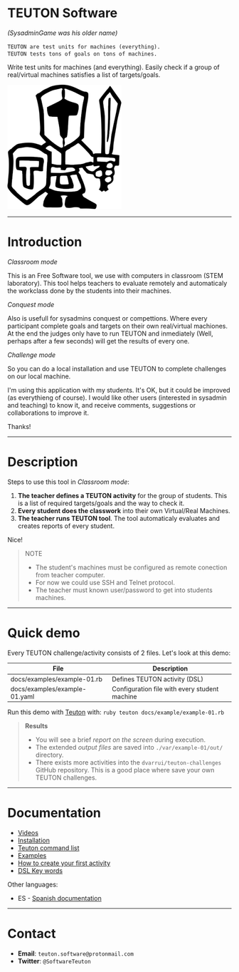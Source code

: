 
# TEUTON Software

_(SysadminGame was his older name)_

```
TEUTON are test units for machines (everything).
TEUTON tests tons of goals on tons of machines.
```

Write test units for machines (and everything). Easily check if a group of real/virtual machines satisfies a list of targets/goals.

![logo](./docs/logo.png)

---

# Introduction

*Classroom mode*

This is an Free Software tool, we use with computers in classroom (STEM laboratory). This tool helps teachers to evaluate remotely and automaticaly
the workclass done by the students into their machines.

*Conquest mode*

Also is usefull for sysadmins conquest or compettions. Where every
participant complete goals and targets on their own real/virtual
machiones. At the end the judges only have to run TEUTON and inmediately
(Well, perhaps after a few seconds) will get the results of every one.

*Challenge mode*

So you can do a local installation and use TEUTON to complete challenges on our local machine.

I'm using this application with my students. It's OK, but it could be improved (as everythieng of course). I would like other users (interested in sysadmin and teaching) to know it, and receive comments, suggestions or
collaborations to improve it.

Thanks!

---

# Description

Steps to use this tool in *Classroom mode*:

1. **The teacher defines a TEUTON activity** for the group of students.
This is a list of required targets/goals and the way to check it.
1. **Every student does the classwork** into their own Virtual/Real Machines.
1. **The teacher runs TEUTON tool**. The tool automaticaly evaluates
and creates reports of every student.

Nice!

> NOTE
>
> * The student's machines must be configured as remote conection from teacher computer.
> * For now we could use SSH and Telnet protocol.
> * The teacher must known user/password to get into students machines.

---

# Quick demo

Every TEUTON challenge/activity consists of 2 files. Let's look at this demo:

| File                          | Description |
| ----------------------------- | ----------- |
| docs/examples/example-01.rb   | Defines TEUTON activity (DSL) |
| docs/examples/example-01.yaml | Configuration file with every student machine |

Run this demo with [Teuton](./docs/en/command.md) with:
`ruby teuton docs/example/example-01.rb`

> **Results**
> * You will see a brief *report on the screen* during execution.
> * The extended *output files* are saved into `./var/example-01/out/` directory.
> * There exists more activities into the `dvarrui/teuton-challenges` GitHub repository. This is a good place where save your own TEUTON challenges.

---

# Documentation

* [Videos](./docs/en/videos.md)
* [Installation](./docs/en/installation.md)
* [Teuton command list](./docs/en/command.md)
* [Examples](./docs/en/examples.md)
* [How to create your first activity](./docs/en/first-activity.md)
* [DSL Key words](./docs/en/dsl/README.md)

Other languages:
* ES - [Spanish documentation](./docs/es/README.md)

---

# Contact

* **Email**: `teuton.software@protonmail.com`
* **Twitter**: `@SoftwareTeuton`
